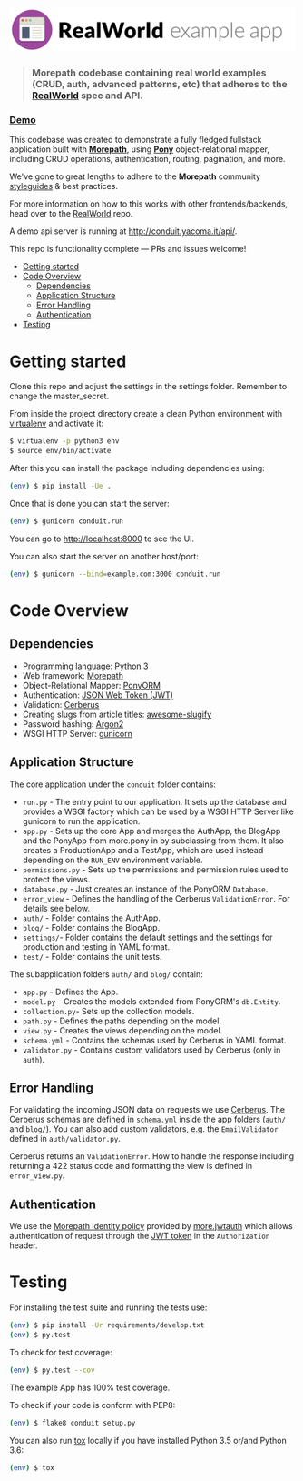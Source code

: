 ### ![Morepath RealWorld Example App](logo.png)

> ### Morepath codebase containing real world examples (CRUD, auth, advanced patterns, etc) that adheres to the [RealWorld](https://github.com/gothinkster/realworld) spec and API.


### [Demo](http://conduit.yacoma.it/api/)


This codebase was created to demonstrate a fully fledged fullstack application built with
[**Morepath**](http://morepath.readthedocs.io), using [**Pony**](https://ponyorm.com/)
object-relational mapper, including CRUD operations, authentication, routing, pagination,
and more.

We've gone to great lengths to adhere to the **Morepath** community
[styleguides](http://morepath.readthedocs.io/en/latest/advanced-topics.html)
& best practices.

For more information on how to this works with other frontends/backends, head over to the
[RealWorld](https://github.com/gothinkster/realworld) repo.

A demo api server is running at http://conduit.yacoma.it/api/.


This repo is functionality complete — PRs and issues welcome!

<!-- TOC depthFrom:1 depthTo:2 withLinks:1 updateOnSave:1 orderedList:0 -->

- [Getting started](#getting-started)
- [Code Overview](#code-overview)
	- [Dependencies](#dependencies)
	- [Application Structure](#application-structure)
	- [Error Handling](#error-handling)
	- [Authentication](#authentication)
- [Testing](#testing)

<!-- /TOC -->

# Getting started

Clone this repo and adjust the settings in the settings folder.
Remember to change the master_secret.

From inside the project directory create a clean Python environment with
[virtualenv](https://virtualenv.pypa.io/en/latest) and activate it:

```sh
$ virtualenv -p python3 env
$ source env/bin/activate
```

After this you can install the package including dependencies using:

```sh
(env) $ pip install -Ue .
```

Once that is done you can start the server:

```sh
(env) $ gunicorn conduit.run
```

You can go to <http://localhost:8000> to see the UI.

You can also start the server on another host/port:

```sh
(env) $ gunicorn --bind=example.com:3000 conduit.run
```

# Code Overview

## Dependencies

- Programming language: [Python 3](https://www.python.org)
- Web framework: [Morepath](http://morepath.readthedocs.io)
- Object-Relational Mapper: [PonyORM](https://github.com/morepath/more.pony)
- Authentication: [JSON Web Token (JWT)](https://github.com/morepath/more.jwtauth)
- Validation: [Cerberus](https://github.com/morepath/more.cerberus)
- Creating slugs from article titles: [awesome-slugify](https://github.com/dimka665/awesome-slugify)
- Password hashing: [Argon2](https://argon2-cffi.readthedocs.io)
- WSGI HTTP Server: [gunicorn](http://gunicorn.org)

## Application Structure

The core application under the `conduit` folder contains:

- `run.py` - The entry point to our application. It sets up the database
  and provides a WSGI factory which can be used by a WSGI HTTP Server like
  gunicorn to run the application.
- `app.py` - Sets up the core App and merges the AuthApp, the BlogApp and the
  PonyApp from more.pony in by subclassing from them. It also creates a
  ProductionApp and a TestApp, which are used instead depending on the
  `RUN_ENV` environment variable.
- `permissions.py` - Sets up the permissions and permission rules used to
  protect the views.
- `database.py` - Just creates an instance of the PonyORM `Database`.
- `error_view` - Defines the handling of the Cerberus `ValidationError`.
  For details see below.
- `auth/` - Folder contains the AuthApp.
- `blog/` - Folder contains the BlogApp.
- `settings/`- Folder contains the default settings and the settings
  for production and testing in YAML format.
- `test/` - Folder contains the unit tests.

The subapplication folders `auth/` and `blog/` contain:

- `app.py` - Defines the App.
- `model.py` - Creates the models extended from PonyORM's `db.Entity`.
- `collection.py`- Sets up the collection models.
- `path.py` - Defines the paths depending on the model.
- `view.py` - Creates the views depending on the model.
- `schema.yml` - Contains the schemas used by Cerberus in YAML format.
- `validator.py` - Contains custom validators used by Cerberus (only in `auth`).

## Error Handling

For validating the incoming JSON data on requests we use [Cerberus](http://python-cerberus.org).
The Cerberus schemas are defined in `schema.yml` inside the app folders (`auth/` and `blog/`).
You can also add custom validators, e.g. the `EmailValidator` defined in `auth/validator.py`.

Cerberus returns an `ValidationError`. How to handle the response including returning a 422 status code
and formatting the view is defined in `error_view.py`.

## Authentication

We use the
[Morepath identity policy](http://morepath.readthedocs.io/en/latest/security.html#identity)
provided by [more.jwtauth](https://github.com/morepath/more.jwtauth)
which allows authentication of request through the
[JWT token](http://tools.ietf.org/html/draft-ietf-oauth-json-web-token)
in the `Authorization` header.

# Testing

For installing the test suite and running the tests use:

```sh
(env) $ pip install -Ur requirements/develop.txt
(env) $ py.test
```

To check for test coverage:

```sh
(env) $ py.test --cov
```
The example App has 100% test coverage.

To check if your code is conform with PEP8:

```sh
(env) $ flake8 conduit setup.py
```

You can also run [tox](https://tox.readthedocs.io) locally if you have
installed Python 3.5 or/and Python 3.6:

```sh
(env) $ tox
```
